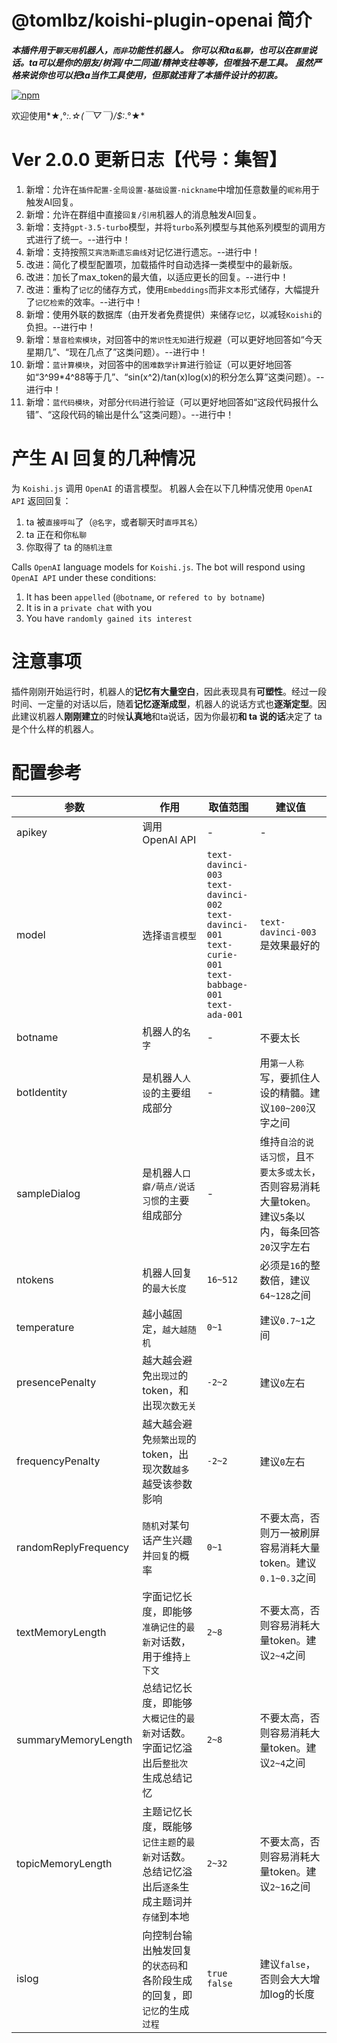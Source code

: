 # @tomlbz/koishi-plugin-openai 简介
***本插件用于`聊天用`机器人，`而非`功能性机器人。***
***你可以和ta`私聊`，也可以在`群里`说话。ta可以是你的朋友/树洞/中二同道/精神支柱等等，但唯独不是工具。***
***虽然严格来说你也可以把ta当作工具使用，但那就违背了本插件设计的初衷。***

[![npm](https://img.shields.io/npm/v/@tomlbz/koishi-plugin-openai?style=flat-square)](https://www.npmjs.com/package/@tomlbz/koishi-plugin-openai)

欢迎使用*★,°*:.☆(￣▽￣)/$:*.°★* 

# Ver 2.0.0 更新日志【代号：集智】
1. 新增：允许在`插件配置-全局设置-基础设置-nickname`中增加任意数量的`昵称`用于触发AI回复。
2. 新增：允许在群组中直接`回复/引用`机器人的消息触发AI回复。
3. 新增：支持`gpt-3.5-turbo`模型，并将`turbo`系列模型与其他系列模型的调用方式进行了统一。--进行中！
4. 新增：支持按照`艾宾浩斯遗忘曲线`对记忆进行遗忘。--进行中！
5. 改进：简化了模型配置项，加载插件时自动选择一类模型中的最新版。
6. 改进：加长了max_token的最大值，以适应更长的回复。--进行中！
7. 改进：重构了`记忆`的储存方式，使用`Embeddings`而非`文本`形式储存，大幅提升了`记忆检索`的效率。--进行中！
8. 新增：使用外联的数据库（由开发者免费提供）来储存`记忆`，以减轻`Koishi`的负担。--进行中！
9.  新增：`慧音检索模块`，对回答中的`常识性无知`进行规避（可以更好地回答如“今天星期几”、“现在几点了”这类问题）。--进行中！
10. 新增：`蓝计算模块`，对回答中的`困难数学计算`进行验证（可以更好地回答如“3^99*4^88等于几”、“sin(x^2)/tan(x)log(x)的积分怎么算”这类问题）。--进行中！
11. 新增：`蓝代码模块`，对部分`代码`进行验证（可以更好地回答如“这段代码报什么错”、“这段代码的输出是什么”这类问题）。--进行中！

# 产生 AI 回复的几种情况
为 `Koishi.js` 调用 `OpenAI` 的语言模型。
机器人会在以下几种情况使用 `OpenAI API` 返回回复：
1. ta 被`直接呼叫`了（`@名字`，或者聊天时`直呼其名`）
1. ta 正在和你`私聊`
1. 你取得了 ta 的`随机注意`

Calls `OpenAI` language models for `Koishi.js`.
The bot will respond using `OpenAI API` under these conditions:
1. It has been `appelled` (`@botname`, or `refered to by botname`)
1. It is in a `private chat` with you
1. You have `randomly gained its interest`

# 注意事项
插件刚刚开始运行时，机器人的**记忆有大量空白**，因此表现具有**可塑性**。经过一段时间、一定量的对话以后，随着**记忆逐渐成型**，机器人的说话方式也**逐渐定型**。因此建议机器人**刚刚建立**的时候**认真地**和ta说话，因为你最初**和 ta 说的话**决定了 ta 是个什么样的机器人。

# 配置参考
| 参数 | 作用 | 取值范围 | 建议值 |
| --- | --- | --- | --- |
| apikey | 调用OpenAI API | - | - |
| model | 选择`语言模型` | `text-davinci-003`<br>`text-davinci-002`<br>`text-davinci-001`<br>`text-curie-001`<br>`text-babbage-001`<br>`text-ada-001` | `text-davinci-003`是效果最好的 |
| botname | 机器人的`名字` | - | 不要太长 |
| botIdentity | 是机器人`人设`的主要组成部分 | - | 用`第一人称`写，要抓住人设的精髓。建议`100~200`汉字之间 |
| sampleDialog | 是机器人`口癖/萌点/说话习惯`的主要组成部分 | - | 维持`自洽的说话习惯`，且`不要太多或太长`，否则容易消耗大量token。建议`5`条以内，每条回答`20`汉字左右 |
| ntokens | 机器人回复的`最大长度` | `16~512` | 必须是`16`的整数倍，建议`64~128`之间 |
| temperature | 越小越固定，`越大越随机` | `0~1` | 建议`0.7~1`之间 |
| presencePenalty | 越大越会避免`出现过`的token，和出现`次数无关` | `-2~2` | 建议`0`左右 |
| frequencyPenalty | 越大越会避免`频繁出现`的token，出现次数`越多`越受该参数影响 | `-2~2` | 建议`0`左右 |
| randomReplyFrequency | `随机`对某句话产生兴趣并`回复`的概率 | `0~1` | 不要太高，否则万一被刷屏容易消耗大量token。建议`0.1~0.3`之间 |
| textMemoryLength | 字面记忆长度，即能够`准确记住`的`最新`对话数，用于维持`上下文` | `2~8` | 不要太高，否则容易消耗大量token。建议`2~4`之间 |
| summaryMemoryLength | 总结记忆长度，即能够`大概记住`的`最新`对话数。字面记忆溢出后`整批次`生成总结记忆 | `2~8` | 不要太高，否则容易消耗大量token。建议`2~4`之间 |
| topicMemoryLength | 主题记忆长度，既能够`记住主题`的`最新`对话数。总结记忆溢出后`逐条`生成主题词并`存储`到本地 | `2~32` | 不要太高，否则容易消耗大量token。建议`2~16`之间 |
| islog | 向控制台输出触发回复的`状态码`和各阶段生成的回复，即`记忆`的生成`过程` | `true`<br>`false` | 建议`false`，否则会大大增加log的长度 |